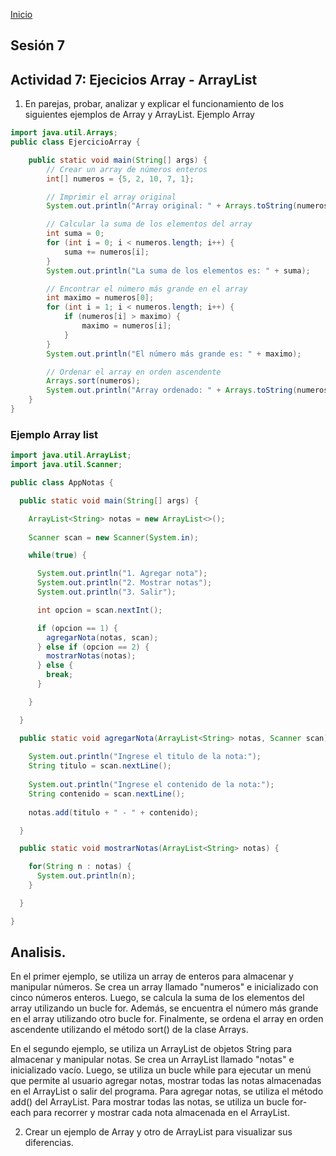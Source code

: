 <!-- No borrar o modificar -->
[Inicio](./index.md)

## Sesión 7 

<!-- Su documentación aquí -->

## Actividad 7: Ejecicios Array - ArrayList

1. En parejas, probar, analizar y explicar el funcionamiento de los siguientes ejemplos de Array y ArrayList.
Ejemplo Array

```java
import java.util.Arrays;
public class EjercicioArray {

    public static void main(String[] args) {
        // Crear un array de números enteros
        int[] numeros = {5, 2, 10, 7, 1};

        // Imprimir el array original
        System.out.println("Array original: " + Arrays.toString(numeros));

        // Calcular la suma de los elementos del array
        int suma = 0;
        for (int i = 0; i < numeros.length; i++) {
            suma += numeros[i];
        }
        System.out.println("La suma de los elementos es: " + suma);

        // Encontrar el número más grande en el array
        int maximo = numeros[0];
        for (int i = 1; i < numeros.length; i++) {
            if (numeros[i] > maximo) {
                maximo = numeros[i];
            }
        }
        System.out.println("El número más grande es: " + maximo);

        // Ordenar el array en orden ascendente
        Arrays.sort(numeros);
        System.out.println("Array ordenado: " + Arrays.toString(numeros));
    }
}
```

### Ejemplo Array list

```java
import java.util.ArrayList; 
import java.util.Scanner;

public class AppNotas {

  public static void main(String[] args) {

    ArrayList<String> notas = new ArrayList<>();
    
    Scanner scan = new Scanner(System.in);

    while(true) {

      System.out.println("1. Agregar nota");  
      System.out.println("2. Mostrar notas");
      System.out.println("3. Salir");

      int opcion = scan.nextInt();

      if (opcion == 1) {
        agregarNota(notas, scan);  
      } else if (opcion == 2) {
        mostrarNotas(notas);
      } else {
        break;
      }

    }

  }

  public static void agregarNota(ArrayList<String> notas, Scanner scan) {
    
    System.out.println("Ingrese el titulo de la nota:");
    String titulo = scan.nextLine();
    
    System.out.println("Ingrese el contenido de la nota:");
    String contenido = scan.nextLine();
    
    notas.add(titulo + " - " + contenido);

  }

  public static void mostrarNotas(ArrayList<String> notas) {

    for(String n : notas) {
      System.out.println(n);
    }

  }

}
```

## Analisis. 

En el primer ejemplo, se utiliza un array de enteros para almacenar y manipular números. Se crea un array llamado "numeros" e inicializado con cinco números enteros. Luego, se calcula la suma de los elementos del array utilizando un bucle for. Además, se encuentra el número más grande en el array utilizando otro bucle for. Finalmente, se ordena el array en orden ascendente utilizando el método sort() de la clase Arrays.

En el segundo ejemplo, se utiliza un ArrayList de objetos String para almacenar y manipular notas. Se crea un ArrayList llamado "notas" e inicializado vacío. Luego, se utiliza un bucle while para ejecutar un menú que permite al usuario agregar notas, mostrar todas las notas almacenadas en el ArrayList o salir del programa. Para agregar notas, se utiliza el método add() del ArrayList. Para mostrar todas las notas, se utiliza un bucle for-each para recorrer y mostrar cada nota almacenada en el ArrayList.

2. Crear un ejemplo de Array y otro de ArrayList para visualizar sus diferencias.


